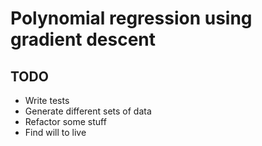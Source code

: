 # Polynomial regression using gradient descent 

## TODO
- Write tests
- Generate different sets of data
- Refactor some stuff
- Find will to live

